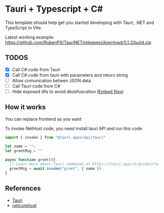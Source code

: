# Tauri + Typescript + C#

This template should help get you started developing with Tauri, .NET and TypeScript in Vite. 

Latest working example: https://github.com/RubenPX/TauriNET/releases/download/0.1.2/build.zip

## TODOS
- [X] Call C# code from Tauri
- [X] Call C# code from tauri with parameters and return string
- [ ] Allow comunication betwen JSON data
- [ ] Call Tauri code from C#
- [ ] Hide exposed dlls to avoid deobfuscation ([Embed files](https://tauri.app/v1/guides/building/resources/))

## How it works

You can replace frontend as you want

To invoke NetHost code, you need install tauri API and run this code

```javascript
import { invoke } from "@tauri-apps/api/tauri"

let name = "";
let greetMsg = ""

async function greet(){
  // Learn more about Tauri commands at https://tauri.app/v1/guides/features/command
  greetMsg = await invoke("greet", { name })
}
```

## References

- [Tauri](https://tauri.app)
- [netcorehost](https://github.com/OpenByteDev/netcorehost)
